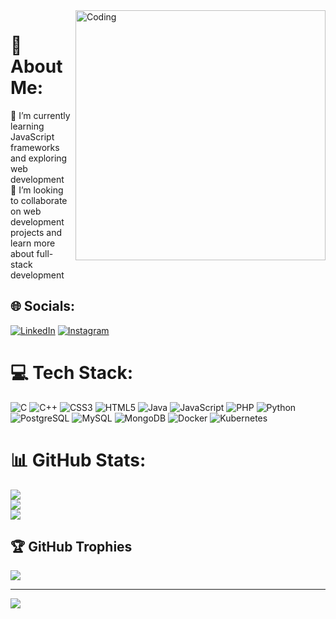 <img align="right" alt="Coding" width="400" src="https://media.tenor.com/QVC1Nmb9TwUAAAAC/coding.gif">

# 💫 About Me:
🔭 I’m currently learning JavaScript frameworks and exploring web development<br>👯 I’m looking to collaborate on web development projects and learn more about full-stack development<br>

## 🌐 Socials:
[![LinkedIn](https://img.shields.io/badge/LinkedIn-%230077B5.svg?logo=linkedin&logoColor=white)](https://linkedin.com/in/abina-s) [![Instagram](https://img.shields.io/badge/Instagram-%23E4405F.svg?logo=instagram&logoColor=white)](https://instagram.com/abina_s) 

# 💻 Tech Stack:
![C](https://img.shields.io/badge/c-%2300599C.svg?style=plastic&logo=c&logoColor=white) ![C++](https://img.shields.io/badge/c++-%2300599C.svg?style=plastic&logo=c%2B%2B&logoColor=white) ![CSS3](https://img.shields.io/badge/css3-%231572B6.svg?style=plastic&logo=css3&logoColor=white) ![HTML5](https://img.shields.io/badge/html5-%23E34F26.svg?style=plastic&logo=html5&logoColor=white) ![Java](https://img.shields.io/badge/java-%23ED8B00.svg?style=plastic&logo=java&logoColor=white) ![JavaScript](https://img.shields.io/badge/javascript-%23323330.svg?style=plastic&logo=javascript&logoColor=%23F7DF1E) ![PHP](https://img.shields.io/badge/php-%23777BB4.svg?style=plastic&logo=php&logoColor=white) ![Python](https://img.shields.io/badge/python-3670A0?style=plastic&logo=python&logoColor=ffdd54) ![PostgreSQL](https://img.shields.io/badge/postgresql-%23316192.svg?style=plastic&logo=postgresql&logoColor=white) ![MySQL](https://img.shields.io/badge/mysql-%2300f.svg?style=plastic&logo=mysql&logoColor=white) ![MongoDB](https://img.shields.io/badge/MongoDB-%234ea94b.svg?style=plastic&logo=mongodb&logoColor=white) ![Docker](https://img.shields.io/badge/docker-%230db7ed.svg?style=plastic&logo=docker&logoColor=white) ![Kubernetes](https://img.shields.io/badge/kubernetes-%23326ce5.svg?style=plastic&logo=kubernetes&logoColor=white)

# 📊 GitHub Stats:
![](https://github-readme-stats.vercel.app/api?username=abina-s&theme=city_light&hide_border=false&include_all_commits=false&count_private=false)<br/>
![](https://github-readme-streak-stats.herokuapp.com/?user=abina-s&theme=city_light&hide_border=false)<br/>
![](https://github-readme-stats.vercel.app/api/top-langs/?username=abina-s&theme=city_light&hide_border=false&include_all_commits=false&count_private=false&layout=compact)

## 🏆 GitHub Trophies
![](https://github-profile-trophy.vercel.app/?username=abina-s&theme=radical&no-frame=false&no-bg=false&margin-w=4)

---
![](https://quotes-github-readme.vercel.app/api?type=horizontal&theme=radical)
